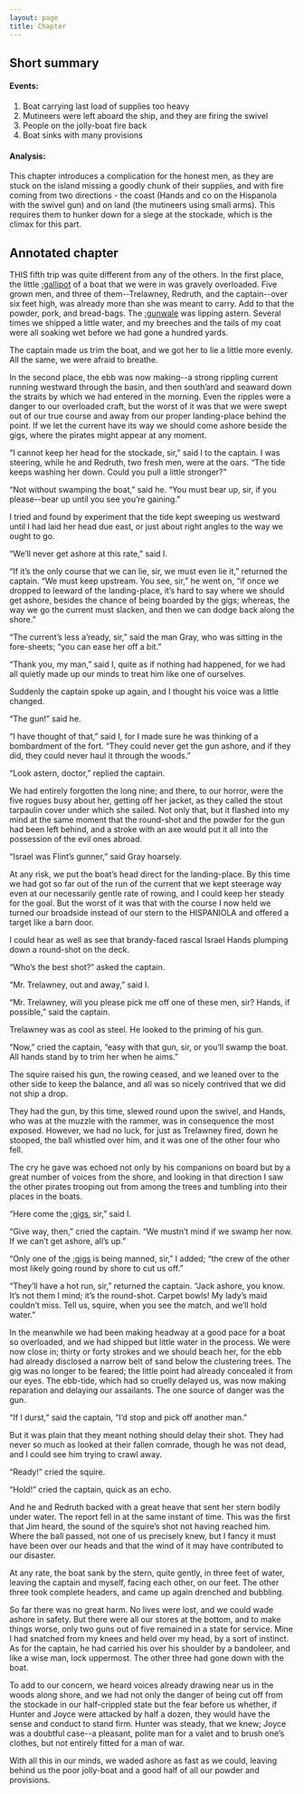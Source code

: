 ```yaml
---
layout: page
title: Chapter
---
```

## Short summary  
#### Events:  
1. Boat carrying last load of supplies too heavy
2. Mutineers were left aboard the ship, and they are firing the swivel
3. People on the jolly-boat fire back
4. Boat sinks with many provisions

#### Analysis:  
This chapter introduces a complication for the honest men, as they are stuck on the island missing a goodly chunk of their supplies, and with fire coming from two directions - the coast (Hands and co on the Hispanola with the swivel gun) and on land (the mutineers using small arms). This requires them to hunker down for a siege at the stockade, which is the climax for this part. 

## Annotated chapter  
THIS fifth trip was quite different from any of the others. In the
first place, the little [:gallipot](https://en.wikipedia.org/wiki/Gallipot) of a boat that we were in was gravely
overloaded. Five grown men, and three of them--Trelawney, Redruth, and
the captain--over six feet high, was already more than she was meant
to carry. Add to that the powder, pork, and bread-bags. The [:gunwale](https://en.wikipedia.org/wiki/Gunwale) was
lipping astern. Several times we shipped a little water, and my breeches
and the tails of my coat were all soaking wet before we had gone a
hundred yards.

The captain made us trim the boat, and we got her to lie a little more
evenly. All the same, we were afraid to breathe.

In the second place, the ebb was now making--a strong rippling current
running westward through the basin, and then south’ard and seaward down
the straits by which we had entered in the morning. Even the ripples
were a danger to our overloaded craft, but the worst of it was that we
were swept out of our true course and away from our proper landing-place
behind the point. If we let the current have its way we should come
ashore beside the gigs, where the pirates might appear at any moment.

“I cannot keep her head for the stockade, sir,” said I to the captain.
I was steering, while he and Redruth, two fresh men, were at the oars.
“The tide keeps washing her down. Could you pull a little stronger?”

“Not without swamping the boat,” said he. “You must bear up, sir, if you
please--bear up until you see you’re gaining.”

I tried and found by experiment that the tide kept sweeping us westward
until I had laid her head due east, or just about right angles to the
way we ought to go.

“We’ll never get ashore at this rate,” said I.

“If it’s the only course that we can lie, sir, we must even lie it,”
 returned the captain. “We must keep upstream. You see, sir,” he went on,
“if once we dropped to leeward of the landing-place, it’s hard to say
where we should get ashore, besides the chance of being boarded by the
gigs; whereas, the way we go the current must slacken, and then we can
dodge back along the shore.”

“The current’s less a’ready, sir,” said the man Gray, who was sitting in
the fore-sheets; “you can ease her off a bit.”

“Thank you, my man,” said I, quite as if nothing had happened, for we
had all quietly made up our minds to treat him like one of ourselves.

Suddenly the captain spoke up again, and I thought his voice was a
little changed.

“The gun!” said he.

“I have thought of that,” said I, for I made sure he was thinking of a
bombardment of the fort. “They could never get the gun ashore, and if
they did, they could never haul it through the woods.”

“Look astern, doctor,” replied the captain.

We had entirely forgotten the long nine; and there, to our horror, were
the five rogues busy about her, getting off her jacket, as they called
the stout tarpaulin cover under which she sailed. Not only that, but
it flashed into my mind at the same moment that the round-shot and the
powder for the gun had been left behind, and a stroke with an axe would
put it all into the possession of the evil ones abroad.

“Israel was Flint’s gunner,” said Gray hoarsely.

At any risk, we put the boat’s head direct for the landing-place. By
this time we had got so far out of the run of the current that we kept
steerage way even at our necessarily gentle rate of rowing, and I could
keep her steady for the goal. But the worst of it was that with the
course I now held we turned our broadside instead of our stern to the
HISPANIOLA and offered a target like a barn door.

I could hear as well as see that brandy-faced rascal Israel Hands
plumping down a round-shot on the deck.

“Who’s the best shot?” asked the captain.

“Mr. Trelawney, out and away,” said I.

“Mr. Trelawney, will you please pick me off one of these men, sir?
Hands, if possible,” said the captain.

Trelawney was as cool as steel. He looked to the priming of his gun.

“Now,” cried the captain, “easy with that gun, sir, or you’ll swamp the
boat. All hands stand by to trim her when he aims.”

The squire raised his gun, the rowing ceased, and we leaned over to the
other side to keep the balance, and all was so nicely contrived that we
did not ship a drop.

They had the gun, by this time, slewed round upon the swivel, and Hands,
who was at the muzzle with the rammer, was in consequence the most
exposed. However, we had no luck, for just as Trelawney fired, down he
stooped, the ball whistled over him, and it was one of the other four
who fell.

The cry he gave was echoed not only by his companions on board but by a
great number of voices from the shore, and looking in that direction
I saw the other pirates trooping out from among the trees and tumbling
into their places in the boats.

“Here come the [:gigs](https://en.wikipedia.org/wiki/Gig_(boat)), sir,” said I.

“Give way, then,” cried the captain. “We mustn’t mind if we swamp her
now. If we can’t get ashore, all’s up.”

“Only one of the [:gigs](https://en.wikipedia.org/wiki/Gig_(boat)) is being manned, sir,” I added; “the crew of the
other most likely going round by shore to cut us off.”

“They’ll have a hot run, sir,” returned the captain. “Jack ashore, you
know. It’s not them I mind; it’s the round-shot. Carpet bowls! My lady’s
maid couldn’t miss. Tell us, squire, when you see the match, and we’ll
hold water.”

In the meanwhile we had been making headway at a good pace for a boat so
overloaded, and we had shipped but little water in the process. We were
now close in; thirty or forty strokes and we should beach her, for the
ebb had already disclosed a narrow belt of sand below the clustering
trees. The gig was no longer to be feared; the little point had already
concealed it from our eyes. The ebb-tide, which had so cruelly delayed
us, was now making reparation and delaying our assailants. The one
source of danger was the gun.

“If I durst,” said the captain, “I’d stop and pick off another man.”

But it was plain that they meant nothing should delay their shot. They
had never so much as looked at their fallen comrade, though he was not
dead, and I could see him trying to crawl away.

“Ready!” cried the squire.

“Hold!” cried the captain, quick as an echo.

And he and Redruth backed with a great heave that sent her stern bodily
under water. The report fell in at the same instant of time. This was
the first that Jim heard, the sound of the squire’s shot not having
reached him. Where the ball passed, not one of us precisely knew, but I
fancy it must have been over our heads and that the wind of it may have
contributed to our disaster.

At any rate, the boat sank by the stern, quite gently, in three feet of
water, leaving the captain and myself, facing each other, on our feet.
The other three took complete headers, and came up again drenched and
bubbling.

So far there was no great harm. No lives were lost, and we could wade
ashore in safety. But there were all our stores at the bottom, and to
make things worse, only two guns out of five remained in a state for
service. Mine I had snatched from my knees and held over my head, by
a sort of instinct. As for the captain, he had carried his over his
shoulder by a bandoleer, and like a wise man, lock uppermost. The other
three had gone down with the boat.

To add to our concern, we heard voices already drawing near us in the
woods along shore, and we had not only the danger of being cut off from
the stockade in our half-crippled state but the fear before us whether,
if Hunter and Joyce were attacked by half a dozen, they would have the
sense and conduct to stand firm. Hunter was steady, that we knew; Joyce
was a doubtful case--a pleasant, polite man for a valet and to brush
one’s clothes, but not entirely fitted for a man of war.

With all this in our minds, we waded ashore as fast as we could, leaving
behind us the poor jolly-boat and a good half of all our powder and
provisions.
